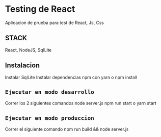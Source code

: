 # Testing de React
Aplicacion de prueba para test de React, Js, Css


## STACK

React, NodeJS, SqlLite

## Instalacion

Instalar SqlLite
Instalar dependencias npm con yarn o npm install

## `Ejecutar en modo desarrollo`

Correr los 2 siguientes comandos 
node server.js
npm run start o yarn start

## `Ejecutar en modo produccion`

Correr el siguiente comando 
npm run build && node server.js